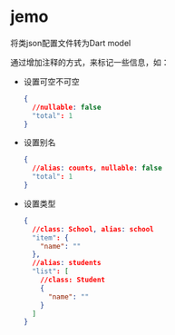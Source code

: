 # jemo

<!-- Plugin description -->

将类json配置文件转为Dart model

通过增加注释的方式，来标记一些信息，如： 
- 设置可空不可空
  ```json
  {
    //nullable: false
    "total": 1  
  } 
  ```
- 设置别名
  ```json
  {
    //alias: counts, nullable: false
    "total": 1  
  } 
  ```
- 设置类型
  ```json
  {
    //class: School, alias: school
    "item": {
      "name": ""
    },
    //alias: students
    "list": [
      //class: Student
      {
        "name": ""
      }
    ]
  }
  ```

<!-- Plugin description end -->
